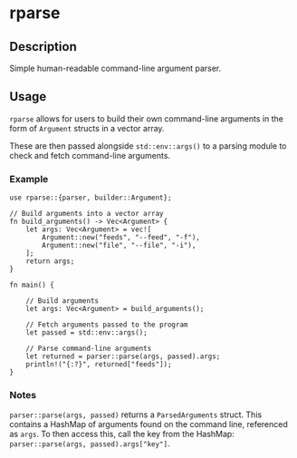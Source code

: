 # rparse


## Description

Simple human-readable command-line argument parser.


## Usage

`rparse` allows for users to build their own command-line arguments
in the form of `Argument` structs in a vector array.

These are then passed alongside `std::env::args()` to a parsing module
to check and fetch command-line arguments.


### Example

```
use rparse::{parser, builder::Argument};

// Build arguments into a vector array
fn build_arguments() -> Vec<Argument> {
    let args: Vec<Argument> = vec![
        Argument::new("feeds", "--feed", "-f"),
        Argument::new("file", "--file", "-i"),
    ];
    return args;
}

fn main() {

    // Build arguments
    let args: Vec<Argument> = build_arguments();

    // Fetch arguments passed to the program
    let passed = std::env::args();

    // Parse command-line arguments
    let returned = parser::parse(args, passed).args;
    println!("{:?}", returned["feeds"]);
}
```


### Notes

`parser::parse(args, passed)` returns a `ParsedArguments` struct.
This contains a HashMap of arguments found on the command line,
referenced as `args`.
To then access this, call the key from the HashMap:
`parser::parse(args, passed).args["key"]`.
